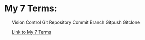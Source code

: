 <h1 id="this-is-a-heading">My 7 Terms: </h1> 
<ul> 

Vision Control
Git 
Repository
Commit
Branch
Gitpush
Gitclone

<p>
<a href="7Things.md">Link to My 7 Terms</a>
</p>